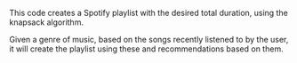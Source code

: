 This code creates a Spotify playlist with the desired total duration, using the knapsack algorithm.

Given a genre of music, based on the songs recently listened to by the user, it will create the playlist using these and recommendations based on them.
